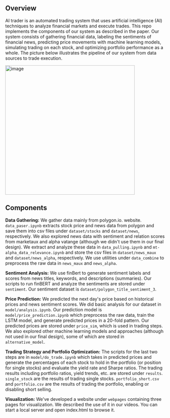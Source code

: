 ## Overview
AI trader is an automated trading system that uses artificial intelligence (AI) techniques to analyze financial markets and execute trades. 
This repo implements the components of our system as described in the paper. Our system consists of gathering financial data, labeling the 
sentiments of financial news, predicting price movements with machine learning models, simulating trading on each stock, and optimizing portfolio 
performance as a whole. The picture below illustrates the pipeline of our system from data sources to trade execution.

<img width="409" alt="image" src="https://github.com/user-attachments/assets/fe3812a7-1da2-4f22-aa28-fff4ba4b368c" />

## Components
**Data Gathering:** We gather data mainly from polygon.io. website. `data_paser.ipynb` extracts stock price and news data from polygon and save 
them into csv files under `dataset/stocks` and `dataset/news`, respectively. We also explored news data with sentiment and relation scores from 
marketaux and alpha vatange (although we didn't use them in our final design). We extract and analyze these data in `data_pulling.ipynb` and 
`mt-alpha_data_relevance.ipynb` and store the csv files in `dataset/news_maux` and `dataset/news_alpha`, respectively. 
We use utilities under `data_combine` to preprocess the raw data in `news_maux` and `news_alpha`.

**Sentiment Analysis:** We use finBert to generate sentiment labels and scores from news titles, keywords, and descriptions (summaries).
Our scripts to run finBERT and analyze the sentiments are stored under `sentiment`. Our sentiment dataset is `dataset/polygon_title_sentiment_3`.

**Price Prediction:** We predicted the next day's price based on historical prices and news sentiment scores. We did basic analysis for 
our dataset in `model/analysis.ipynb`. Our prediction model is `model/price_prediction.ipynb` which preprocess the raw data, train the LSTM 
model, and generate predicted prices in a 20-fold pattern. Our predicted prices are stored under `price_sim`, which is used in trading steps.
We also explored other machine learning models and approaches (although not used in our final design), some of which are stored in `alternative_model`.

**Trading Strategy and Portfolio Optimization:** The scripts for the last two steps are in `model/do_trade.ipynb` which takes in predicted prices and 
generate the percentages of each stock to hold in the portfolio (or position for single stocks) and evaluate the yield rate and Sharpe ratios.
The trading results including portfolio ratios, yield trends, etc. are stored under `results`. `single_stock` are the results of trading single stocks.
`portfolio_short.csv` and `portfolio.csv` are the results of trading the portfolio, enabling or disabling short selling.

**Visualization:** We've developed a website under `webpages` containing three pages for visualization. We described the use of it in 
our videos. You can start a local server and open index.html to browse it.
